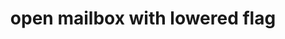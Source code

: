 ---
layout: smileys&emotion
title: open mailbox with lowered flag
emoji: open_mailbox_with_lowered_flag
permalink: 📭.html
image: assets/img/3moji/open_mailbox_with_lowered_flag.png
---